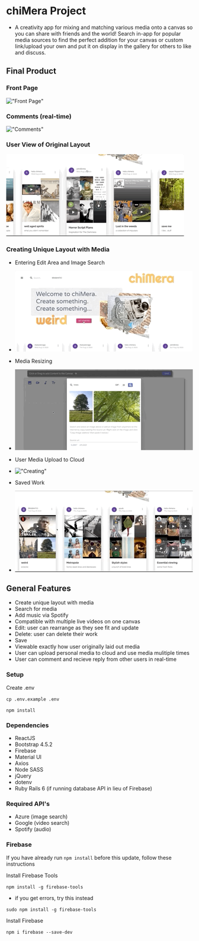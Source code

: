 # chiMera Project

- A creativity app for mixing and matching various media onto a canvas so you can share with friends and the world! Search in-app for popular media sources to find the perfect addition for your canvas or custom link/upload your own and put it on display in the gallery for others to like and discuss.

## Final Product

### Front Page

!["Front Page"](https://github.com/RubinJhand/chiMera/blob/master/docs/overview.gif)

### Comments (real-time)

!["Comments"](https://github.com/RubinJhand/chiMera/blob/master/docs/comments-live.gif)

### User View of Original Layout

!["Panel-Canvas"](https://github.com/RubinJhand/chiMera/blob/master/docs/panel-to-canvas.gif)

### Creating Unique Layout with Media

- Entering Edit Area and Image Search
- !["Creating"](https://github.com/RubinJhand/chiMera/blob/master/docs/image-search.gif)

- Media Resizing
- !["Creating"](https://github.com/RubinJhand/chiMera/blob/master/docs/image-resize.gif)

- User Media Upload to Cloud
- !["Creating"](https://github.com/RubinJhand/chiMera/blob/master/docs/media-upload-resize.gif)

- Saved Work
- !["Creating"](https://github.com/RubinJhand/chiMera/blob/master/docs/saved-panel.gif)

## General Features

- Create unique layout with media
- Search for media
- Add music via Spotify
- Compatible with multiple live videos on one canvas
- Edit: user can rearrange as they see fit and update
- Delete: user can delete their work
- Save
- Viewable exactly how user originally laid out media
- User can upload personal media to cloud and use media mulitiple times
- User can comment and recieve reply from other users in real-time

### Setup

Create .env

```
cp .env.example .env
```

```
npm install
```

### Dependencies

- ReactJS
- Bootstrap 4.5.2
- Firebase
- Material UI
- Axios
- Node SASS
- jQuery
- dotenv
- Ruby Rails 6 (if running database API in lieu of Firebase)

### Required API's

- Azure (image search)
- Google (video search)
- Spotify (audio)

### Firebase

If you have already run `npm install` before this update, follow these instructions

Install Firebase Tools

```
npm install -g firebase-tools
```

- if you get errors, try this instead

```
sudo npm install -g firebase-tools
```

Install Firebase

```
npm i firebase --save-dev
```
